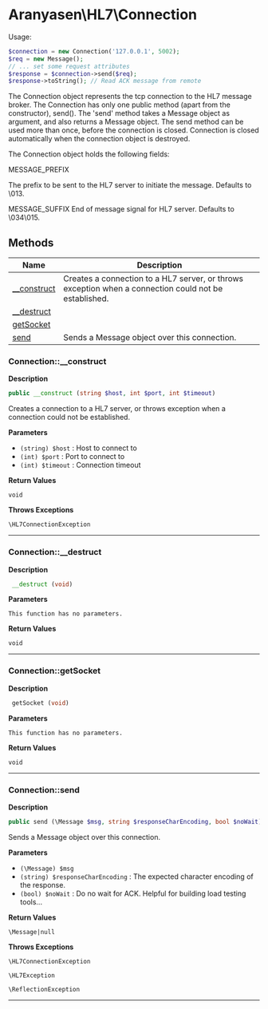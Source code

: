 # Aranyasen\HL7\Connection  

Usage:
```php
$connection = new Connection('127.0.0.1', 5002);
$req = new Message();
// ... set some request attributes
$response = $connection->send($req);
$response->toString(); // Read ACK message from remote
```

The Connection object represents the tcp connection to the HL7 message broker. The Connection has only one public
method (apart from the constructor), send(). The 'send' method takes a Message object as argument, and also
returns a Message object. The send method can be used more than once, before the connection is closed.
Connection is closed automatically when the connection object is destroyed.

The Connection object holds the following fields:

MESSAGE_PREFIX

The prefix to be sent to the HL7 server to initiate the
message. Defaults to \013.

MESSAGE_SUFFIX
End of message signal for HL7 server. Defaults to \034\015.  





## Methods

| Name | Description |
|------|-------------|
|[__construct](#connection__construct)|Creates a connection to a HL7 server, or throws exception when a connection could not be established.|
|[__destruct](#connection__destruct)||
|[getSocket](#connectiongetsocket)||
|[send](#connectionsend)|Sends a Message object over this connection.|




### Connection::__construct  

**Description**

```php
public __construct (string $host, int $port, int $timeout)
```

Creates a connection to a HL7 server, or throws exception when a connection could not be established. 

 

**Parameters**

* `(string) $host`
: Host to connect to  
* `(int) $port`
: Port to connect to  
* `(int) $timeout`
: Connection timeout  

**Return Values**

`void`


**Throws Exceptions**


`\HL7ConnectionException`


<hr />


### Connection::__destruct  

**Description**

```php
 __destruct (void)
```

 

 

**Parameters**

`This function has no parameters.`

**Return Values**

`void`


<hr />


### Connection::getSocket  

**Description**

```php
 getSocket (void)
```

 

 

**Parameters**

`This function has no parameters.`

**Return Values**

`void`


<hr />


### Connection::send  

**Description**

```php
public send (\Message $msg, string $responseCharEncoding, bool $noWait)
```

Sends a Message object over this connection. 

 

**Parameters**

* `(\Message) $msg`
* `(string) $responseCharEncoding`
: The expected character encoding of the response.  
* `(bool) $noWait`
: Do no wait for ACK. Helpful for building load testing tools...  

**Return Values**

`\Message|null`




**Throws Exceptions**


`\HL7ConnectionException`


`\HL7Exception`


`\ReflectionException`


<hr />


